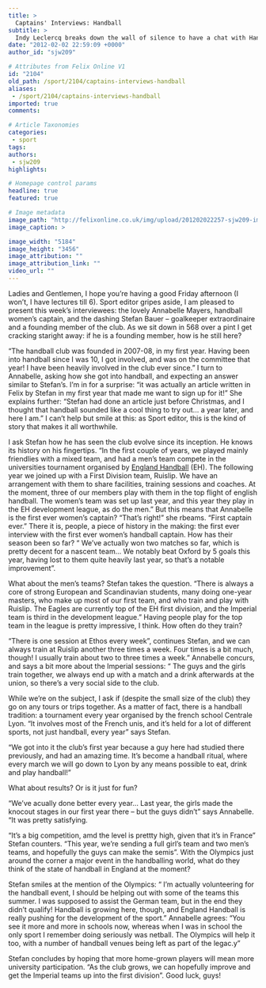 ```yaml
---
title: >
  Captains' Interviews: Handball
subtitle: >
  Indy Leclercq breaks down the wall of silence to have a chat with Handball's Annabelle and Stefan
date: "2012-02-02 22:59:09 +0000"
author_id: "sjw209"

# Attributes from Felix Online V1
id: "2104"
old_path: /sport/2104/captains-interviews-handball
aliases:
 - /sport/2104/captains-interviews-handball
imported: true
comments:

# Article Taxonomies
categories:
 - sport
tags:
authors:
 - sjw209
highlights:

# Homepage control params
headline: true
featured: true

# Image metadata
image_path: "http://felixonline.co.uk/img/upload/201202022257-sjw209-img_9098.jpg"
image_caption: >

image_width: "5184"
image_height: "3456"
image_attribution: ""
image_attribution_link: ""
video_url: ""
---
```


Ladies and Gentlemen, I hope you’re having a good Friday afternoon (I won’t, I have lectures till 6). Sport editor gripes aside, I am pleased to present this week’s interviewees: the lovely Annabelle Mayers, handball women’s captain, and the dashing Stefan Bauer – goalkeeper extraordinaire and a founding member of the club. As we sit down in 568 over a pint I get cracking staright away: if he is a founding member, how is he still here?

“The handball club was founded in 2007-08, in my first year. Having been into handball since I was 10, I got involved, and was on the committee that year! I have been heavily involved in the club ever since.” I turn to Annabelle, asking how she got into handball, and expecting an answer similar to Stefan’s. I’m in for a surprise: “it was actually an article written in Felix by Stefan in my first year that made me want to sign up for it!” She explains further: “Stefan had done an article just before Christmas, and I thought that handball sounded like a cool thing to try out... a year later, and here I am.” I can’t help but smile at this: as Sport editor, this is the kind of story that makes it all worthwhile.

I ask Stefan how he has seen the club evolve since its inception. He knows its history on his fingertips. “In the first couple of years, we played mainly friendlies with a mixed team, and had a men’s team compete in the universities tournament organised by [England Handball](http://www.englandhandball.com/handball/) (EH). The following year we joined up with a First Division team, Ruislip. We have an arrangement with them to share facilities, training sessions and coaches. At the moment, three of our members play with them in the top flight of english handball. The women’s team was set up last year, and this year they play in the EH development league, as do the men.” But this means that Annabelle is the first ever women’s captain? “That’s right!” she rbeams. “First captain ever.” There it is, people, a piece of history in the making: the first ever interview with the first ever women’s handball captain. How has their season been so far? “ We’ve actually won two matches so far, which is pretty decent for a nascent team... We notably beat Oxford by 5 goals this year, having lost to them quite heavily last year, so that’s a notable improvement”.

What about the men’s teams? Stefan takes the question. “There is always a core of strong European and Scandinavian students, many doing one-year masters, who make up most of our first team, and who train and play with Ruislip. The Eagles are currently top of the EH first division, and the Imperial team is third in the development league.” Having people play for the top team in the league is pretty impressive, I think. How often do they train?

“There is one session at Ethos every week”, continues Stefan, and we can always train at Ruislip another three times a week. Four times is a bit much, though! I usually train about two to three times a week.” Annabelle concurs, and says a bit more about the Imperial sessions: “ The guys and the girls train together, we always end up with a match and a drink afterwards at the union, so there’s a very social side to the club.

While we’re on the subject, I ask if (despite the small size of the club) they go on any tours or trips together. As a matter of fact, there is a handball tradition: a tournament every year organised by the french school Centrale Lyon. “It involves most of the French unis, and it’s held for a lot of different sports, not just handball, every year” says Stefan.

“We got into it the club’s first year because a guy here had studied there previously, and had an amazing time. It’s become a handball ritual, where every march we will go down to Lyon by any means possible to eat, drink and play handball!”

What about results? Or is it just for fun?

“We’ve acually done better every year... Last year, the girls made the knocout stages in our first year there – but the guys didn’t” says Annabelle. “It was pretty satisfying.

“It’s a big competition, amd the level is prettty high, given that it’s in France” Stefan counters. “This year, we’re sending a full girl’s team and two men’s teams, and hopefully the guys can make the semis”.
 With the Olympics just around the corner a major event in the handballing world, what do they think of the state of handball in England at the moment?

Stefan smiles at the mention of the Olympics: “ I’m actually volunteering for the handball event, I should be helping out with some of the teams this summer. I was supposed to assist the German team, but in the end they didn’t qualify! Handball is growing here, though, and England Handball is really pushing for the development of the sport.” Annabelle agrees: “You see it more and more in schools now, whereas when I was in school the only sport I remember doing seriously was netball. The Olympics will help it too, with a number of handball venues being left as part of the legac.y”

Stefan concludes by hoping that more home-grown players will mean more university participation. “As the club grows, we can hopefully improve and get the Imperial teams up into the first division”. Good luck, guys!
